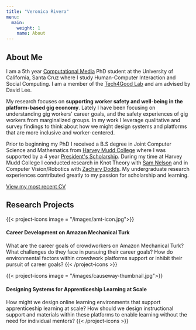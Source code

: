 ```yaml
---
title: "Veronica Rivera"
menu:
  main:
    weight: 1
    name: About
---
```


## About Me

I am a 5th year [Computational Media][compmedia] PhD student at the University of California, Santa Cruz where I study Human-Computer Interaction and Social Computing. I am a member of the [Tech4Good Lab][t4good] and am advised by David Lee. 

My research focuses on **supporting worker safety and well-being in the platform-based gig economy**. Lately I have been focusing on understanding gig workers' career goals, and the safety experiences of gig workers from marginalized groups. In my work I leverage qualitative and survey findings to think about how we might design systems and platforms that are more inclusive and worker-centered. <!--I am also broadly interested in issues of fairness, accountability, transparency, ethics and privacy arising from using socio-technical systems for work and learning.-->

Prior to beginning my PhD I received a B.S degree in Joint Computer Science and Mathematics from [Harvey Mudd College][hmc] where I was supported by a 4 year [President's Scholarship][psp]. During my time at Harvey Mudd College I conducted research in Knot Theory with [Sam Nelson][nelson] and in Computer Vision/Robotics with [Zachary Dodds][dodds]. My undergraduate research experiences contributed greatly to my passion for scholarship and learning. 

[View my most recent CV][CV]

## Research Projects
{{< project-icons image = "/images/amt-icon.jpg">}}
#### Career Development on Amazon Mechanical Turk 
What are the career goals of crowdworkers on Amazon Mechanical Turk? What challenges do they face in pursuing their career goals? How do environmental factors within crowdwork platforms support or inhibit their pursuit of career goals? 
{{< /project-icons >}}

{{< project-icons image = "/images/causeway-thumbnail.jpg">}}
#### Designing Systems for Apprenticeship Learning at Scale 
How might we design online learning environments that support apprenticeship learning at scale? How should we design instructional support and materials within these platforms to enable learning without the need for individual mentors?
{{< /project-icons >}}





[hmc]: https://www.hmc.edu/
[compmedia]: https://grad.soe.ucsc.edu/computational-media
[t4good]: https://tech4good.soe.ucsc.edu/
[psp]: https://www.hmc.edu/admission/afford/scholarships-and-grants/merit-based-scholarships/presidents-scholars-program/ 
[nelson]: https://www1.cmc.edu/pages/faculty/VNelson/
[dodds]: https://www.cs.hmc.edu/~dodds/ 
[CV]: /docs/VeronicaRivera_CV_F21.pdf



